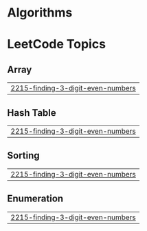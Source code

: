 # Algorithms

<!---LeetCode Topics Start-->
# LeetCode Topics
## Array
|  |
| ------- |
| [2215-finding-3-digit-even-numbers](https://github.com/ANINE-31517/Algorithms-and-problems/tree/master/2215-finding-3-digit-even-numbers) |
## Hash Table
|  |
| ------- |
| [2215-finding-3-digit-even-numbers](https://github.com/ANINE-31517/Algorithms-and-problems/tree/master/2215-finding-3-digit-even-numbers) |
## Sorting
|  |
| ------- |
| [2215-finding-3-digit-even-numbers](https://github.com/ANINE-31517/Algorithms-and-problems/tree/master/2215-finding-3-digit-even-numbers) |
## Enumeration
|  |
| ------- |
| [2215-finding-3-digit-even-numbers](https://github.com/ANINE-31517/Algorithms-and-problems/tree/master/2215-finding-3-digit-even-numbers) |
<!---LeetCode Topics End-->